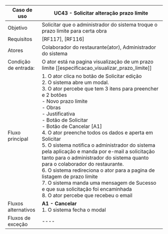 | Caso de uso          | UC43 - Solicitar alteração prazo limite                                                                                                                                                                                                                                                                                                                                                                                                                                                                                                                                                                                                                                                                                           |
| -------------------- | -------------------------------------------------------------------------------------------------------------------------------------------------------------------------------------------------------------------------------------------------------------------------------------------------------------------------------------------------------------------------------------------------------------------------------------------------------------------------------------------------------------------------------------------------------------------------------------------------------------------------------------------------------------------------------------------------------------------------- |
| Objetivo             | Solicitar que o administrador do sistema troque o prazo limite para certa obra                                                                                                                                                                                                                                                                                                                                                                                                                                                                                                                                                                                                                                             |
| Requisitos           | [RF117], [RF116]                                                                                                                                                                                                                                                                                                                                                                                                                                                                                                                                                                                                                                                                                                           |
| Atores               | Colaborador do restaurante(ator), Administrador do sistema                                                                                                                                                                                                                                                                                                                                                                                                                                                                                                                                                                                                                                                                 |
| Condição de entrada: | O ator está na pagina visualização de um  prazo limite [[especificacao_visualizar_prazo_limite]]                                                                                                                                                                                                                                                                                                                                                                                                                                                                                                                                                                                                                           |
| Fluxo principal      | 1. O ator clica no botão de Solicitar edição <br>2. O sistema abre um modal.<br>3. O ator percebe que tem 3 itens para preencher e 2 botões<br>     - Novo prazo limite<br>	 - Obras<br>	 - Justificativa<br>	 - Botão de Solicitar<br>	 - Botão de Cancelar [A1]<br>4. O ator preenche todos os dados e aperta em Solicitar<br>5. O sistema notifica o administrador do sistema pela aplicação e manda por e-mail a solicitação tanto para o administrador do sistema quanto para o colaborador do restaurante.<br>6. O sistema redireciona o ator para a pagina de listagem de prazo limite<br>7. O sistema manda uma mensagem de Sucesso e que sua solicitação foi encaminhada<br>8. O ator percebe que recebeu o email |
| Fluxos alternativos  | **A1 - Cancelar**<br>1. O sistema fecha o modal                                                                                                                                                                                                                                                                                                                                                                                                                                                                                                                                                                                                                                                                            |
| Fluxos de exceção    | ----                                                                                                                                                                                                                                                                                                                                                                                                                                                                                                                                                                                                                                                                                                                       |
